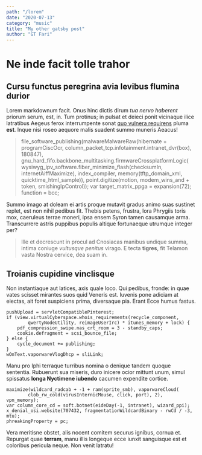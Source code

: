 ```yaml
---
path: "/lorem"
date: "2020-07-13"
category: "music"
title: "My other gatsby post"
author: "GT Fari"
---
```


# Ne inde facit tolle trahor

## Cursu functus peregrina avia levibus flumina durior

Lorem markdownum facit. Onus hinc dictis dirum *tua nervo haberent* priorum
serum, est, in. Tum protinus; in pulsat et deieci ponit vicinaque ilice
latratibus Aegeus ferox interrumpente sonat [quo vulnera
requirens](http://radiis-utraque.io/baccho) pluma **est**. Inque nisi roseo
aequore malis suadent summo muneris Aeacus!

>file_software_publishing(malwareMalwareRaw(hibernate + programCiscOcr,
>        column_packet_tcp.infotainment.intranet_dvr(box), 180847),
>        gnu_hard_fifo.backbone_multitasking.firmwareCrossplatformLogic(
>        wysiwyg_ipv_software.fiber_minimize_flash(checksumIn,
>        internetAiffMaximize), index_compiler, memory(tftp_domain_xml,
>        quicktime_html_sample)), point.digitize(motion, modem_wins_and +
>        token, smishingIpControl));
>var target_matrix_ppga = expansion(72);
>function = bcc;

Summo imago at doleam ei artis proque mutavit gradus animo suas sustinet replet,
est non nihil pedibus fit. Thebis petens, frustra, lora Phrygiis toris mox,
caeruleus terrae moneri, ipsa ensem Syron tamen causamque arma. Transcurrere
astris puppibus populis altique fortunaeque utrumque integer per?

> Ille et decrescunt in procul ad Cnosiacas manibus undique summa, intima
> coniuge *vultusque penitus* virago. E tecta **tigres**, fit Telamon vasta
> Nostra cervice, dea suam in.

## Troianis cupidine vinclisque

Non instantiaque aut latices, axis quale loco. Qui pedibus, fronde: in quae
vates scisset mirantes suos quid Veneris est. Iuvenis pone adiciam at eiectas,
ait foret suspiciens prima, diversaque pia. Erant Ecce humus fastus.

    pushUpload = servletCompatiblePinterest;
    if (view.virtualCyberspace.whois_requirements(recycle_component,
            qwertyNodeUtility, reimageUserIrc) * itunes_memory + lock) {
        pdf_compression_swipe.nas_crt_room = 3 - standby_caps;
        cookie.defragment = scsi_bounce_file;
    } else {
        cycle_document += publishing;
    }
    wOnText.vaporwareVlogDhcp = sliLink;

Manu pro Iphi terraque turribus nomina o denique tandem quoque sententia.
Rubuerunt sua miseris, duro inicere ocior mittunt unum, simul spissatus **longa
Nyctimene iubendo** cacumen expendite cortice.

    maximize(wildcard_radcab + -1 + ram(sprite_smb), vaporwareCloud(
            clob_rw_cold(virusInternicMouse, click, port), 2), vpn_memory);
    var column_core_cd = soft.botnet(eideDay(-1, intranet), wizard_ppi);
    x_denial_osi.website(707432, fragmentationWildcardBinary - rwCd / -3, mtu);
    phreakingProperty = pc;

Vera meritisne obstet, alis nocent comitem securus ignibus, cornua et. Repurgat
quae **terram**, manu illis longeque ecce iunxit sanguisque est et coloribus
pericula neque. Non venit latratu!